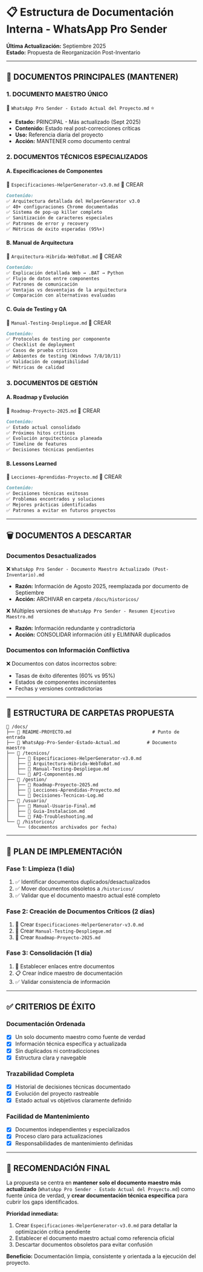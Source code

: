 # 📋 Estructura de Documentación Interna - WhatsApp Pro Sender
**Última Actualización:** Septiembre 2025  
**Estado:** Propuesta de Reorganización Post-Inventario

---

## 🎯 **DOCUMENTOS PRINCIPALES (MANTENER)**

### **1. DOCUMENTO MAESTRO ÚNICO**
📄 `WhatsApp Pro Sender - Estado Actual del Proyecto.md` ⭐
- **Estado:** PRINCIPAL - Más actualizado (Sept 2025)
- **Contenido:** Estado real post-correcciones críticas
- **Uso:** Referencia diaria del proyecto
- **Acción:** MANTENER como documento central

### **2. DOCUMENTOS TÉCNICOS ESPECIALIZADOS**

#### **A. Especificaciones de Componentes**
📄 `Especificaciones-HelperGenerator-v3.0.md` 📝 CREAR
```markdown
Contenido:
✅ Arquitectura detallada del HelperGenerator v3.0
✅ 40+ configuraciones Chrome documentadas
✅ Sistema de pop-up killer completo
✅ Sanitización de caracteres especiales
✅ Patrones de error y recovery
✅ Métricas de éxito esperadas (95%+)
```

#### **B. Manual de Arquitectura**
📄 `Arquitectura-Hibrida-WebToBat.md` 📝 CREAR
```markdown
Contenido:
✅ Explicación detallada Web → .BAT → Python
✅ Flujo de datos entre componentes
✅ Patrones de comunicación
✅ Ventajas vs desventajas de la arquitectura
✅ Comparación con alternativas evaluadas
```

#### **C. Guía de Testing y QA**
📄 `Manual-Testing-Despliegue.md` 📝 CREAR
```markdown
Contenido:
✅ Protocoles de testing por componente
✅ Checklist de deployment
✅ Casos de prueba críticos
✅ Ambientes de testing (Windows 7/8/10/11)
✅ Validación de compatibilidad
✅ Métricas de calidad
```

### **3. DOCUMENTOS DE GESTIÓN**

#### **A. Roadmap y Evolución**
📄 `Roadmap-Proyecto-2025.md` 📝 CREAR
```markdown
Contenido:
✅ Estado actual consolidado
✅ Próximos hitos críticos
✅ Evolución arquitectónica planeada
✅ Timeline de features
✅ Decisiones técnicas pendientes
```

#### **B. Lessons Learned**
📄 `Lecciones-Aprendidas-Proyecto.md` 📝 CREAR
```markdown
Contenido:
✅ Decisiones técnicas exitosas
✅ Problemas encontrados y soluciones
✅ Mejores prácticas identificadas
✅ Patrones a evitar en futuros proyectos
```

---

## 🗑️ **DOCUMENTOS A DESCARTAR**

### **Documentos Desactualizados**
❌ `WhatsApp Pro Sender - Documento Maestro Actualizado (Post-Inventario).md`
- **Razón:** Información de Agosto 2025, reemplazada por documento de Septiembre
- **Acción:** ARCHIVAR en carpeta `/docs/historicos/`

❌ Múltiples versiones de `WhatsApp Pro Sender - Resumen Ejecutivo Maestro.md`
- **Razón:** Información redundante y contradictoria
- **Acción:** CONSOLIDAR información útil y ELIMINAR duplicados

### **Documentos con Información Conflictiva**
❌ Documentos con datos incorrectos sobre:
- Tasas de éxito diferentes (60% vs 95%)
- Estados de componentes inconsistentes
- Fechas y versiones contradictorias

---

## 📁 **ESTRUCTURA DE CARPETAS PROPUESTA**

```
📁 /docs/
├── 📄 README-PROYECTO.md                              # Punto de entrada
├── 📄 WhatsApp-Pro-Sender-Estado-Actual.md          # Documento maestro
├── 📁 /tecnicos/
│   ├── 📄 Especificaciones-HelperGenerator-v3.0.md
│   ├── 📄 Arquitectura-Hibrida-WebToBat.md
│   ├── 📄 Manual-Testing-Despliegue.md
│   └── 📄 API-Componentes.md
├── 📁 /gestion/
│   ├── 📄 Roadmap-Proyecto-2025.md
│   ├── 📄 Lecciones-Aprendidas-Proyecto.md
│   └── 📄 Decisiones-Tecnicas-Log.md
├── 📁 /usuario/
│   ├── 📄 Manual-Usuario-Final.md
│   ├── 📄 Guia-Instalacion.md
│   └── 📄 FAQ-Troubleshooting.md
└── 📁 /historicos/
    └── (documentos archivados por fecha)
```

---

## 🚀 **PLAN DE IMPLEMENTACIÓN**

### **Fase 1: Limpieza (1 día)**
1. ✅ Identificar documentos duplicados/desactualizados
2. ✅ Mover documentos obsoletos a `/historicos/`
3. ✅ Validar que el documento maestro actual esté completo

### **Fase 2: Creación de Documentos Críticos (2 días)**
1. 📝 Crear `Especificaciones-HelperGenerator-v3.0.md`
2. 📝 Crear `Manual-Testing-Despliegue.md`
3. 📝 Crear `Roadmap-Proyecto-2025.md`

### **Fase 3: Consolidación (1 día)**
1. 🔗 Establecer enlaces entre documentos
2. 📋 Crear índice maestro de documentación
3. ✅ Validar consistencia de información

---

## ✅ **CRITERIOS DE ÉXITO**

### **Documentación Ordenada**
- [x] Un solo documento maestro como fuente de verdad
- [x] Información técnica específica y actualizada
- [x] Sin duplicados ni contradicciones
- [x] Estructura clara y navegable

### **Trazabilidad Completa**
- [x] Historial de decisiones técnicas documentado
- [x] Evolución del proyecto rastreable
- [x] Estado actual vs objetivos claramente definido

### **Facilidad de Mantenimiento**
- [x] Documentos independientes y especializados
- [x] Proceso claro para actualizaciones
- [x] Responsabilidades de mantenimiento definidas

---

## 🎯 **RECOMENDACIÓN FINAL**

La propuesta se centra en **mantener solo el documento maestro más actualizado** (`WhatsApp Pro Sender - Estado Actual del Proyecto.md`) como fuente única de verdad, y **crear documentación técnica específica** para cubrir los gaps identificados.

**Prioridad inmediata:**
1. Crear `Especificaciones-HelperGenerator-v3.0.md` para detallar la optimización crítica pendiente
2. Establecer el documento maestro actual como referencia oficial
3. Descartar documentos obsoletos para evitar confusión

**Beneficio:** Documentación limpia, consistente y orientada a la ejecución del proyecto.